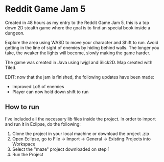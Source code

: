 # Reddit Game Jam 5

Created in 48 hours as my entry to the Reddit Game Jam 5, this is a top down 2D stealth game where the goal is to find an special book inside a dungeon.

Explore the area using WASD to move your character and Shift to run. Avoid getting in the line of sight of enemies by hiding behind walls. The longer you take, the weaker the lights will become, slowly making the game harder.

The game was created in Java using lwjgl and Slick2D. Map created with Tiled.



EDIT: now that the jam is finished, the following updates have been made:

- Improved LoS of enemies
- Player can now hold down shift to run

## How to run

I've included all the necessary lib files inside the project. In order to import and run it in Eclipse, do the following:

1. Clone the project in your local machine or download the project .zip
2. Open Eclipse, go to File -> Import -> General -> Existing Projects into Workspace
3. Select the "maze" project downloaded on step 1
4. Run the Project
